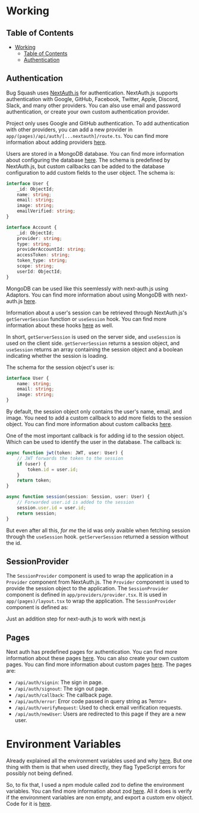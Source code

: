 # Working

## Table of Contents

-   [Working](#working)
    -   [Table of Contents](#table-of-contents)
    -   [Authentication](#authentication)

## Authentication

Bug Squash uses [NextAuth.js](https://next-auth.js.org/) for authentication. NextAuth.js supports authentication with Google, GitHub, Facebook, Twitter, Apple, Discord, Slack, and many other providers. You can also use email and password authentication, or create your own custom authentication provider.

Project only uses Google and GitHub authentication. To add authentication with other providers, you can add a new provider in `app/(pages)/api/auth/[...nextauth]/route.ts`. You can find more information about adding providers [here](https://next-auth.js.org/configuration/providers).

Users are stored in a MongoDB database. You can find more information about configuring the database [here](https://next-auth.js.org/configuration/databases). The schema is predefined by NextAuth.js, but custom callbacks can be added to the database configuration to add custom fields to the user object. The schema is:

```typescript
interface User {
	_id: ObjectId;
	name: string;
	email: string;
	image: string;
	emailVerified: string;
}
```

```typescript
interface Account {
	_id: ObjectId;
	provider: string;
	type: string;
	providerAccountId: string;
	accessToken: string;
	token_type: string;
	scope: string;
	userId: ObjectId;
}
```

MongoDB can be used like this seemlessly with next-auth.js using Adaptors. You can find more information about using MongoDB with next-auth.js [here](https://next-auth.js.org/configuration/databases#mongodb-database).

Information about a user's session can be retrieved through NextAuth.js's `getServerSession` function or `useSession` hook. You can find more information about these hooks [here](https://next-auth.js.org/getting-started/client#usesession) as well.

In short, `getServerSession` is used on the server side, and `useSession` is used on the client side. `getServerSession` returns a session object, and `useSession` returns an array containing the session object and a boolean indicating whether the session is loading.

The schema for the session object's user is:

```typescript
interface User {
	name: string;
	email: string;
	image: string;
}
```

By default, the session object only contains the user's name, email, and image. You need to add a custom callback to add more fields to the session object. You can find more information about custom callbacks [here](https://next-auth.js.org/configuration/callbacks).

One of the most important callback is for adding id to the session object. Which can be used to identify the user in the database. The callback is:

```typescript
async function jwt(token: JWT, user: User) {
	// JWT forwards the token to the session
	if (user) {
		token.id = user.id;
	}
	return token;
}

async function session(session: Session, user: User) {
	// Forwarded user.id is added to the session
	session.user.id = user.id;
	return session;
}
```

But even after all this, _for me_ the id was only avaible when fetching session through the `useSession` hook. `getServerSession` returned a session without the id.

## SessionProvider

The `SessionProvider` component is used to wrap the application in a `Provider` component from NextAuth.js. The `Provider` component is used to provide the session object to the application. The `SessionProvider` component is defined in `app/providers/provider.tsx`. It is used in `app/(pages)/layout.tsx` to wrap the application. The `SessionProvider` component is defined as:

Just an addition step for next-auth.js to work with next.js

## Pages

Next auth has predefined pages for authentication. You can find more information about these pages [here](https://next-auth.js.org/configuration/pages). You can also create your own custom pages. You can find more information about custom pages [here](https://next-auth.js.org/configuration/pages#custom-pages). The pages are:

-   `/api/auth/signin`: The sign in page.
-   `/api/auth/signout`: The sign out page.
-   `/api/auth/callback`: The callback page.
-   `/api/auth/error`: Error code passed in query string as ?error=
-   `/api/auth/verifyRequest`: Used to check email verification requests.
-   `/api/auth/newUser`: Users are redirected to this page if they are a new user.

# Environment Variables

Already explained all the environment variables used and why [here](../docs/ReadMe.md#installation). But one thing with them is that when used directly, they flag TypeScript errors for possibly not being defined.

So, to fix that, I used a npm module called zod to define the environment variables. You can find more information about zod [here](https://www.npmjs.com/package/zod).
All it does is verify if the environment variables are non empty, and export a custom env object. Code for it is [here](../env.ts).
